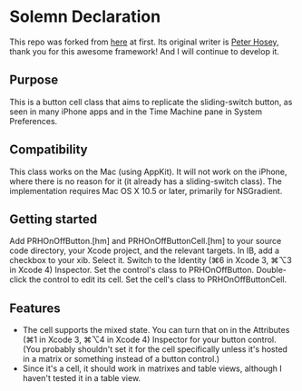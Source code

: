 # Solemn Declaration

This repo was forked from [here]( https://bitbucket.org/boredzo/prhonoffbutton/overview ) at first.
Its original writer is [Peter Hosey]( https://bitbucket.org/boredzo ), thank you for this awesome framework! And I will continue to develop it.

## Purpose
This is a button cell class that aims to replicate the sliding-switch button, as seen in many iPhone apps and in the Time Machine pane in System Preferences.

## Compatibility
This class works on the Mac (using AppKit). It will not work on the iPhone, where there is no reason for it (it already has a sliding-switch class).
The implementation requires Mac OS X 10.5 or later, primarily for NSGradient.

## Getting started
Add PRHOnOffButton.[hm] and PRHOnOffButtonCell.[hm] to your source code directory, your Xcode project, and the relevant targets.
In IB, add a checkbox to your xib.
Select it. Switch to the Identity (⌘6 in Xcode 3, ⌘⌥3 in Xcode 4) Inspector. Set the control's class to PRHOnOffButton.
Double-click the control to edit its cell. Set the cell's class to PRHOnOffButtonCell.

## Features
* The cell supports the mixed state. You can turn that on in the Attributes (⌘1 in Xcode 3, ⌘⌥4 in Xcode 4) Inspector for your button control. (You probably shouldn't set it for the cell specifically unless it's hosted in a matrix or something instead of a button control.)
* Since it's a cell, it should work in matrixes and table views, although I haven't tested it in a table view.
